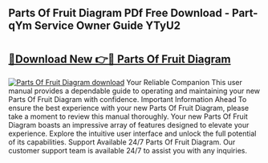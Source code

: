 ## Parts Of Fruit Diagram PDf Free Download - Part-qYm Service Owner Guide YTyU2

# <h2><a href="http://dfui7k.blite.top/?on=Parts+Of+Fruit+Diagram">🔗Download New 👉🔴 Parts Of Fruit Diagram</a></h2>

[![Parts Of Fruit Diagram download](https://i.imgur.com/lujVjoI.png)](http://dfui7k.blite.top/?on=Parts+Of+Fruit+Diagram)
Your Reliable Companion This user manual provides a dependable guide to operating and maintaining your new Parts Of Fruit Diagram with confidence. Important Information Ahead To ensure the best experience with your new Parts Of Fruit Diagram, please take a moment to review this manual thoroughly. Your new Parts Of Fruit Diagram boasts an impressive array of features designed to elevate your experience. Explore the intuitive user interface and unlock the full potential of its capabilities. Support Available 24/7 Parts Of Fruit Diagram. Our customer support team is available 24/7 to assist you with any inquiries.
